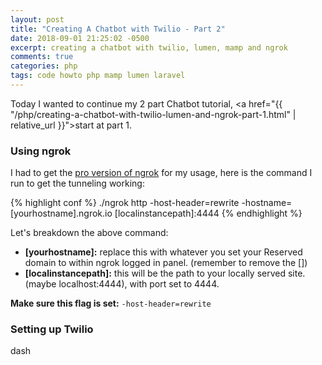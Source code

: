 ```yaml
---
layout: post
title: "Creating A Chatbot with Twilio - Part 2"
date: 2018-09-01 21:25:02 -0500
excerpt: creating a chatbot with twilio, lumen, mamp and ngrok
comments: true
categories: php
tags: code howto php mamp lumen laravel
---
```

Today I wanted to continue my 2 part Chatbot tutorial, <a href="{{ "/php/creating-a-chatbot-with-twilio-lumen-and-ngrok-part-1.html" | relative_url }}">start at part 1</a>.

### Using ngrok

I had to get the [pro version of ngrok](https://ngrok.com/pricing) for my usage, here is the command I run to get the tunneling working:

{% highlight conf %}
./ngrok http -host-header=rewrite -hostname=[yourhostname].ngrok.io [localinstancepath]:4444
{% endhighlight %}

Let's breakdown the above command:

* **[yourhostname]:** replace this with whatever you set your Reserved domain to within ngrok logged in panel. (remember to remove the [])
* **[localinstancepath]:** this will be the path to your locally served site. (maybe localhost:4444), with port set to 4444.

**Make sure this flag is set:** `-host-header=rewrite`

### Setting up Twilio

dash
